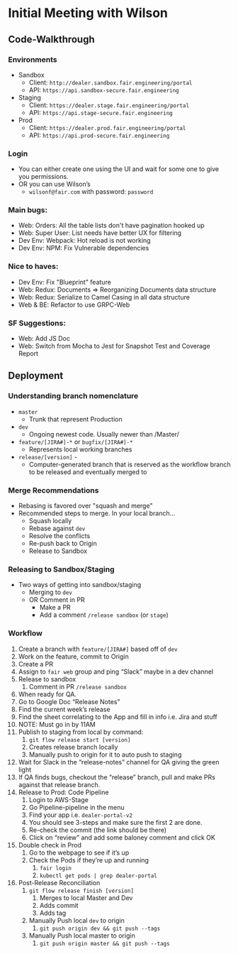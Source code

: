 # Initial Meeting with Wilson

## Code-Walkthrough 
### Environments
* Sandbox
	* Client: `http://dealer.sandbox.fair.engineering/portal`
	* API: `https://api.sandbox-secure.fair.engineering`
* Staging
	* Client:  `https://dealer.stage.fair.engineering/portal`
	* API: `https://api.stage-secure.fair.engineering`
* Prod
	* Client: `https://dealer.prod.fair.engineering/portal`
	* API: `https://api.prod-secure.fair.engineering`

### Login
* You can either create one using the UI and wait for some one to give you permissions.
* OR you can use Wilson’s
	*  `wilsonf@fair.com` with password: `password`

### Main bugs:
* Web: Orders: All the table lists don't have pagination hooked up
* Web: Super User: List needs have better UX for filtering
* Dev Env: Webpack: Hot reload is not working
* Dev Env: NPM: Fix Vulnerable dependencies

### Nice to haves:
* Dev Env: Fix "Blueprint" feature
* Web: Redux: Documents => Reorganizing Documents data structure
* Web: Redux: Serialize to Camel Casing in all data structure 
* Web & BE: Refactor to use GRPC-Web

### SF Suggestions:
* Web: Add JS Doc
* Web: Switch from Mocha to Jest for Snapshot Test and Coverage Report

## Deployment 
### Understanding branch nomenclature 
* `master`  
	* Trunk that represent Production 
* `dev`  
	* Ongoing newest code. Usually newer than /Master/ 
* `feature/[JIRA#]-*` or `bugfix/[JIRA#]-*`  
	* Represents local working branches 
* `release/[version]` -  
	* Computer-generated branch that is reserved as the workflow branch to be released and eventually merged to  
 
### Merge Recommendations 
* Rebasing is favored over "squash and merge" 
* Recommended steps to merge. In your local branch… 
	* Squash locally 
	* Rebase against `dev`  
	* Resolve the conflicts 
	* Re-push back to Origin 
	* Release to Sandbox 
   
### Releasing to Sandbox/Staging 
* Two ways of getting into sandbox/staging  
	* Merging to `dev` 
	* OR Comment in PR 
		 * Make a PR 
		 * Add a comment `/release sandbox` (or `stage`) 
 
### Workflow 
1. Create a branch with `feature/[JIRA#]` based off of `dev` 
2. Work on the feature, commit to Origin 
3. Create a PR 
4. Assign to `fair web` group and ping “Slack” maybe in a dev channel 
5. Release to sandbox 
	1. Comment in PR `/release sandbox` 
6. When ready for QA.
7. Go to Google Doc “Release Notes”
8. Find the current week’s release
9. Find the sheet correlating to the App and fill in info i.e. Jira and stuff
10. NOTE: Must go in by 11AM
11. Publish to staging from local by command: 
	1. `git flow release start [version]` 
	2. Creates release branch locally
	3. Manually push to origin for it to auto push to staging
12. Wait for Slack in the “release-notes” channel for QA giving the green light
13. If QA finds bugs, checkout the “release” branch, pull and make PRs against that release branch.
14. Release to Prod: Code Pipeline 
	1. Login to AWS-Stage 
	2. Go Pipeline-pipeline in the menu 
	3. Find your app i.e. `dealer-portal-v2` 
	4. You should see 3-steps and make sure the first 2 are done. 
	5. Re-check the commit (the link should be there) 
	 1. Click on “review” and add some baloney comment and click OK
15. Double check in Prod 
	1. Go to the webpage to see if it’s up 
	2. Check the Pods if they’re up and running 
		1.  `fair login` 
		2. `kubectl get pods | grep dealer-portal` 
16. Post-Release Reconciliation 
	1.  `git flow release finish [version]`
		1. Merges to local Master and Dev 
		2. Adds commit 
		3. Adds tag
	2. Manually Push local `dev` to origin
		1. `git push origin dev && git push --tags`
	3. Manually Push local master to origin
		 1. `git push origin master && git push --tags`